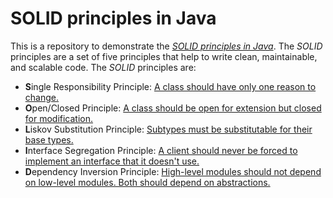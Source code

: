 # SOLID principles in Java
This is a repository to demonstrate the [*SOLID principles in Java*](https://github.com/diegoborbadev/digpedia/tree/main/Concepts/SOLID#what-is-solid). The *SOLID* principles are a set of five principles that help to write clean, maintainable, and scalable code. The *SOLID* principles are:

- **S**ingle Responsibility Principle: [A class should have only one reason to change.](https://github.com/diegoborbadev/digpedia/blob/main/Concepts/SOLID/SRP.md#single-responsibility-principle)
- **O**pen/Closed Principle: [A class should be open for extension but closed for modification.](https://github.com/diegoborbadev/digpedia/blob/main/Concepts/SOLID/OCP.md#open-closed-principle)
- **L**iskov Substitution Principle: [Subtypes must be substitutable for their base types.](https://github.com/diegoborbadev/digpedia/blob/main/Concepts/SOLID/LSP.md#liskov-substitution-principle)
- **I**nterface Segregation Principle: [A client should never be forced to implement an interface that it doesn't use.](https://github.com/diegoborbadev/digpedia/blob/main/Concepts/SOLID/ISP.md#interface-segregation-principle)
- **D**ependency Inversion Principle: [High-level modules should not depend on low-level modules. Both should depend on abstractions.](https://github.com/diegoborbadev/digpedia/blob/main/Concepts/SOLID/DIP.md#dependency-inversion-principle)